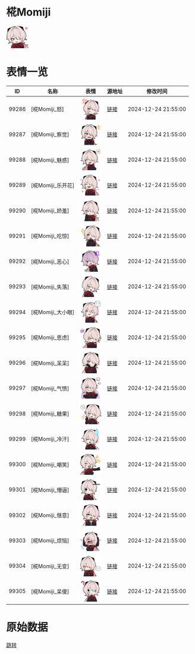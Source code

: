 # 椛Momiji

<img src="./cover.png" height="60" alt="cover" />

# 表情一览

|ID|名称|表情|源地址|修改时间|
|----|----|----|----|----|
|99286|[椛Momiji_怒]|<img src="./pic/099286_%5B椛Momiji_怒%5D.png" height="60" alt="怒"/>|[链接](https://i0.hdslb.com/bfs/garb/aa1d56165745d3b1883e40295464768fa4f8a3b7.png)|2024-12-24 21:55:00|
|99287|[椛Momiji_察觉]|<img src="./pic/099287_%5B椛Momiji_察觉%5D.png" height="60" alt="察觉"/>|[链接](https://i0.hdslb.com/bfs/garb/5f103616734f1a3cd658297a1bdf9befb7d9e312.png)|2024-12-24 21:55:00|
|99288|[椛Momiji_魅惑]|<img src="./pic/099288_%5B椛Momiji_魅惑%5D.png" height="60" alt="魅惑"/>|[链接](https://i0.hdslb.com/bfs/garb/2fbeb0c5cc2d6aaa85425ab5d54fa543ec4d50d2.png)|2024-12-24 21:55:00|
|99289|[椛Momiji_乐开花]|<img src="./pic/099289_%5B椛Momiji_乐开花%5D.png" height="60" alt="乐开花"/>|[链接](https://i0.hdslb.com/bfs/garb/75df44900fed8ff18e5121ea1199ede1638253aa.png)|2024-12-24 21:55:00|
|99290|[椛Momiji_娇羞]|<img src="./pic/099290_%5B椛Momiji_娇羞%5D.png" height="60" alt="娇羞"/>|[链接](https://i0.hdslb.com/bfs/garb/006ad0df096ec7f47f109fe58594a9051f408e60.png)|2024-12-24 21:55:00|
|99291|[椛Momiji_吃惊]|<img src="./pic/099291_%5B椛Momiji_吃惊%5D.png" height="60" alt="吃惊"/>|[链接](https://i0.hdslb.com/bfs/garb/f9097155ed557597eab167d8dd9ba61facb266da.png)|2024-12-24 21:55:00|
|99292|[椛Momiji_恶心]|<img src="./pic/099292_%5B椛Momiji_恶心%5D.png" height="60" alt="恶心"/>|[链接](https://i0.hdslb.com/bfs/garb/71320dc4ca75c536682260bbc64efa394120290f.png)|2024-12-24 21:55:00|
|99293|[椛Momiji_失落]|<img src="./pic/099293_%5B椛Momiji_失落%5D.png" height="60" alt="失落"/>|[链接](https://i0.hdslb.com/bfs/garb/c23eba8d6e784c5ab3f571385955f22098b84fe6.png)|2024-12-24 21:55:00|
|99294|[椛Momiji_大小眼]|<img src="./pic/099294_%5B椛Momiji_大小眼%5D.png" height="60" alt="大小眼"/>|[链接](https://i0.hdslb.com/bfs/garb/800f7f5ae80c172641b049287a1ce1ad4637b6a0.png)|2024-12-24 21:55:00|
|99295|[椛Momiji_思虑]|<img src="./pic/099295_%5B椛Momiji_思虑%5D.png" height="60" alt="思虑"/>|[链接](https://i0.hdslb.com/bfs/garb/4e160d26f1260485fc98a7341bfd8d4cde90e478.png)|2024-12-24 21:55:00|
|99296|[椛Momiji_呆呆]|<img src="./pic/099296_%5B椛Momiji_呆呆%5D.png" height="60" alt="呆呆"/>|[链接](https://i0.hdslb.com/bfs/garb/732438b64c2f41e8b000a332fe671601bf321bef.png)|2024-12-24 21:55:00|
|99297|[椛Momiji_气愤]|<img src="./pic/099297_%5B椛Momiji_气愤%5D.png" height="60" alt="气愤"/>|[链接](https://i0.hdslb.com/bfs/garb/3c4ae7797642a7d2f4ae2e1239847f42fa4e0cb7.png)|2024-12-24 21:55:00|
|99298|[椛Momiji_糖果]|<img src="./pic/099298_%5B椛Momiji_糖果%5D.png" height="60" alt="糖果"/>|[链接](https://i0.hdslb.com/bfs/garb/2672c616e2e0091bdb800d5a89109a04e0edc321.png)|2024-12-24 21:55:00|
|99299|[椛Momiji_冷汗]|<img src="./pic/099299_%5B椛Momiji_冷汗%5D.png" height="60" alt="冷汗"/>|[链接](https://i0.hdslb.com/bfs/garb/0cf707f8bde8ac0cb5080a06f5fa3bd425669054.png)|2024-12-24 21:55:00|
|99300|[椛Momiji_嘲笑]|<img src="./pic/099300_%5B椛Momiji_嘲笑%5D.png" height="60" alt="嘲笑"/>|[链接](https://i0.hdslb.com/bfs/garb/210c3b146281a67b527994484471b3f7b20e8a62.png)|2024-12-24 21:55:00|
|99301|[椛Momiji_懵逼]|<img src="./pic/099301_%5B椛Momiji_懵逼%5D.png" height="60" alt="懵逼"/>|[链接](https://i0.hdslb.com/bfs/garb/5dfb7ee33c6966d4526cf6a144a8f19fe2feb2c0.png)|2024-12-24 21:55:00|
|99302|[椛Momiji_惬意]|<img src="./pic/099302_%5B椛Momiji_惬意%5D.png" height="60" alt="惬意"/>|[链接](https://i0.hdslb.com/bfs/garb/5dd4c6ea02b69ffaa9c011c082b0ce868d0d69e1.png)|2024-12-24 21:55:00|
|99303|[椛Momiji_烦恼]|<img src="./pic/099303_%5B椛Momiji_烦恼%5D.png" height="60" alt="烦恼"/>|[链接](https://i0.hdslb.com/bfs/garb/a6dbe926c7b719278c8730afb196d78360884be0.png)|2024-12-24 21:55:00|
|99304|[椛Momiji_无变]|<img src="./pic/099304_%5B椛Momiji_无变%5D.png" height="60" alt="无变"/>|[链接](https://i0.hdslb.com/bfs/garb/8a618df72b071f853e55aa158bf0fd4f864a953b.png)|2024-12-24 21:55:00|
|99305|[椛Momiji_呆傻]|<img src="./pic/099305_%5B椛Momiji_呆傻%5D.png" height="60" alt="呆傻"/>|[链接](https://i0.hdslb.com/bfs/garb/7694b45e37a80f75ae115e78ed98739de046f15a.png)|2024-12-24 21:55:00|

# 原始数据

[跳转](./raw.json)

